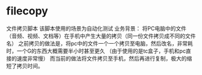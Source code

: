 # filecopy
文件拷贝脚本
该脚本使用的场景为自动化测试
业务背景：
将PC电脑中的文件（音频、视频、文档等）在手机中产生大量的拷贝（同一份文件拷贝成不同的文件名）
之前拷贝的做法是，将pc中的文件一个一个拷贝至电脑，然后改名，非常耗时，一个G的东西大概需要半小时甚至更久
（由于使用的是tc盒子，手机和pc直接的速度非常慢）
而当前的做法将文件拷贝至手机，然后再进行复制，极大的缩短了拷贝时间。
